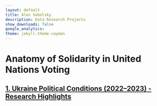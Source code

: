 ```yaml
---
layout: default
title: Alex Sobolsky
description: Data Research Projects
show_downloads: false
google_analytics:
theme: jekyll-theme-cayman
---
```

# Anatomy of Solidarity in United Nations Voting
## [1. Ukraine Political Conditions (2022–2023) - Research Highlights](https://sobolsky.github.io/upc/)
